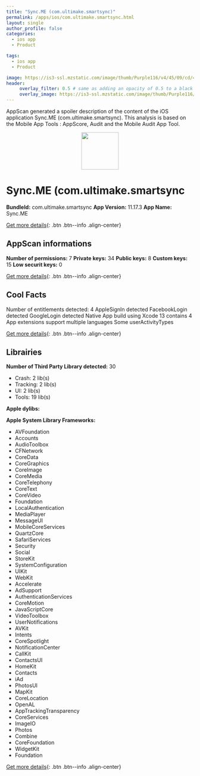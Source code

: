 ```yaml
---
title: "Sync.ME (com.ultimake.smartsync)"
permalink: /apps/ios/com.ultimake.smartsync.html
layout: single
author_profile: false
categories: 
  - ios app 
  - Product 

tags: 
  - ios app 
  - Product 

image: https://is3-ssl.mzstatic.com/image/thumb/Purple116/v4/45/09/cd/4509cd83-fad8-dac3-0925-6a7888c829ed/AppIcon-0-1x_U007emarketing-0-10-0-0-sRGB-GLES2_U002c0-85-220.png/512x512bb.jpg
header: 
     overlay_filter: 0.5 # same as adding an opacity of 0.5 to a black background
     overlay_image: https://is3-ssl.mzstatic.com/image/thumb/Purple116/v4/45/09/cd/4509cd83-fad8-dac3-0925-6a7888c829ed/AppIcon-0-1x_U007emarketing-0-10-0-0-sRGB-GLES2_U002c0-85-220.png/512x512bb.jpg
---
```

AppScan generated a spoiler description of the content of the iOS application Sync.ME (com.ultimake.smartsync). This analysis is based on the Mobile App Tools : AppScore, Audit and the Mobile Audit App Tool.

  
  
<div style="text-align: center;"><img src="https://is3-ssl.mzstatic.com/image/thumb/Purple116/v4/45/09/cd/4509cd83-fad8-dac3-0925-6a7888c829ed/AppIcon-0-1x_U007emarketing-0-10-0-0-sRGB-GLES2_U002c0-85-220.png/512x512bb.jpg" width="100" height="100"></div>  
  
# Sync.ME (com.ultimake.smartsync

**BundleId:** com.ultimake.smartsync
**App Version:** 11.17.3
**App Name:** Sync.ME


[Get more details](/pricing.html){: .btn .btn--info .align-center}  
  
## AppScan informations 

**Number of permissions:** 7
**Private keys:** 34
**Public keys:** 8
**Custom keys:** 15
**Low securit keys:** 0
  
[Get more details](/pricing.html){: .btn .btn--info .align-center}

## Cool Facts

Number of entitlements detected: 4
AppleSignIn detected
FacebookLogin detected
GoogleLogin detected
Native App
build using Xcode 13
contains 4 App extensions
support multiple languages
Some userActivityTypes
  
[Get more details](/pricing.html){: .btn .btn--info .align-center}

## Librairies 
**Number of Third Party Library detected:** 30
- Crash: 2 lib(s)
- Tracking: 2 lib(s)
- UI: 2 lib(s)
- Tools: 19 lib(s)

**Apple dylibs:**


**Apple System Library Frameworks:**
- AVFoundation
- Accounts
- AudioToolbox
- CFNetwork
- CoreData
- CoreGraphics
- CoreImage
- CoreMedia
- CoreTelephony
- CoreText
- CoreVideo
- Foundation
- LocalAuthentication
- MediaPlayer
- MessageUI
- MobileCoreServices
- QuartzCore
- SafariServices
- Security
- Social
- StoreKit
- SystemConfiguration
- UIKit
- WebKit
- Accelerate
- AdSupport
- AuthenticationServices
- CoreMotion
- JavaScriptCore
- VideoToolbox
- UserNotifications
- AVKit
- Intents
- CoreSpotlight
- NotificationCenter
- CallKit
- ContactsUI
- HomeKit
- Contacts
- iAd
- PhotosUI
- MapKit
- CoreLocation
- OpenAL
- AppTrackingTransparency
- CoreServices
- ImageIO
- Photos
- Combine
- CoreFoundation
- WidgetKit
- Foundation


  
[Get more details](/pricing.html){: .btn .btn--info .align-center}

